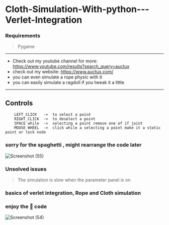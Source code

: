 # Cloth-Simulation-With-python---Verlet-Integration
### Requirements
 > Pygame
---
- Check out my youtube channel for more: https://www.youtube.com/results?search_query=auctux
- check out my website: https://www.auctux.com/
- you can even simulate a rope physic with it 
- you can easily simulate a ragdoll if you tweak it a little
 ---
 ## Controls
        LEFT_CLICK   ->  to select a point
        RIGHT_CLICK  ->  to deselect a point
        SPACE while  ->  selecting a point remove one of if joint
        MOUSE WHEEL  ->  click while a selecting a point make it a static point or lock node

### sorry for the spaghetti , might rearrange the code later
![Screenshot (55)](https://user-images.githubusercontent.com/48150537/116063630-d0078a80-a6a2-11eb-90e6-060b0310fb5b.png)

### Unsolved issues
>The simulation is slow when the parameter panel is on

### basics of verlet integration, Rope and Cloth simulation

### enjoy the 🍝 code
![Screenshot (54)](https://user-images.githubusercontent.com/48150537/115973225-fcbb8500-a570-11eb-9a02-4527268f2adf.png)
